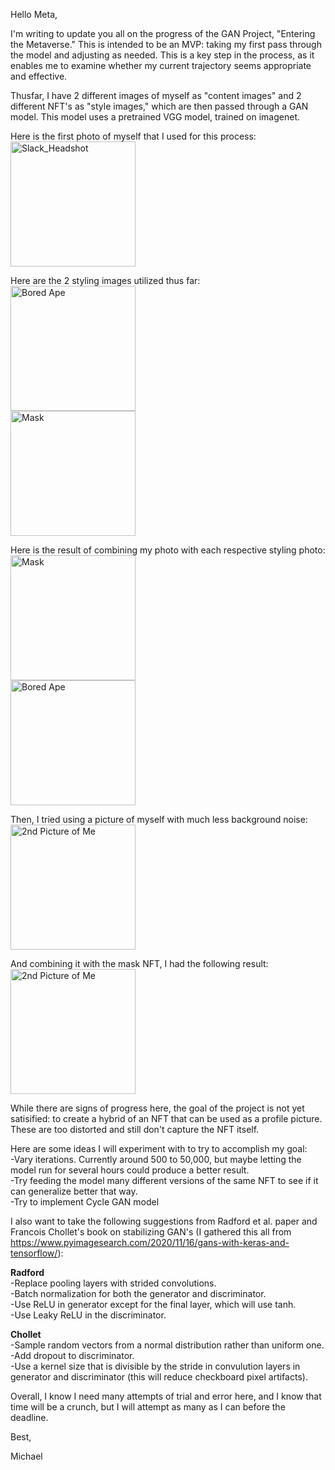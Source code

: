 Hello Meta,

I'm writing to update you all on the progress of the GAN Project, "Entering the Metaverse." This is intended to be an MVP: taking my first pass through the model and adjusting as needed. This is a key step in the process, as it enables me to examine whether my current trajectory seems appropriate and effective.

Thusfar, I have 2 different images of myself as "content images" and 2 different NFT's as "style images," which are then passed through a GAN model. This model uses a pretrained VGG model, trained on imagenet.

Here is the first photo of myself that I used for this process:   
<img src="https://user-images.githubusercontent.com/73137112/143954979-be16fb1d-86ab-4710-9f6f-e20ce0bed489.jpeg" alt="Slack_Headshot" width="200"/>

Here are the 2 styling images utilized thus far:   
<img src="https://user-images.githubusercontent.com/73137112/143955012-f9275ac7-4c0b-49ee-b05d-bb0f64386a04.jpg" alt="Bored Ape" width="200"/>   
<img src="https://user-images.githubusercontent.com/73137112/143955017-620fbcc9-9e83-4cae-b4ae-e2d5061f2c48.png" alt="Mask" width="200"/>

Here is the result of combining my photo with each respective styling photo:   
<img src="https://user-images.githubusercontent.com/73137112/143955245-157d339a-1a8c-4a3a-8467-13e72643f392.png" alt="Mask" width="200"/>   
<img src="https://user-images.githubusercontent.com/73137112/143955161-801f3734-cf5e-4fb4-994c-f6eed7a64c7b.png" alt="Bored Ape" width="200"/>     

Then, I tried using a picture of myself with much less background noise:    
<img src="https://user-images.githubusercontent.com/73137112/143956070-cc4952e7-2652-4b49-8ae8-7bd9cf4939fe.jpg" alt="2nd Picture of Me" width="200"/>  

And combining it with the mask NFT, I had the following result:   
<img src="https://user-images.githubusercontent.com/73137112/143956181-6cdf0f18-69db-4efb-afce-bff8150aef44.png" alt="2nd Picture of Me" width="200"/>    

While there are signs of progress here, the goal of the project is not yet satisified: to create a hybrid of an NFT that can be used as a profile picture. These are too distorted and still don't capture the NFT itself.

Here are some ideas I will experiment with to try to accomplish my goal:   
-Vary iterations. Currently around 500 to 50,000, but maybe letting the model run for several hours could produce a better result.  
-Try feeding the model many different versions of the same NFT to see if it can generalize better that way.   
-Try to implement Cycle GAN model

I also want to take the following suggestions from Radford et al. paper and Francois Chollet's book on stabilizing GAN's (I gathered this all from https://www.pyimagesearch.com/2020/11/16/gans-with-keras-and-tensorflow/):    

**Radford**  
-Replace pooling layers with strided convolutions.  
-Batch normalization for both the generator and discriminator.  
-Use ReLU in generator except for the final layer, which will use tanh.  
-Use Leaky ReLU in the discriminator.  

**Chollet**   
-Sample random vectors from a normal distribution rather than uniform one.  
-Add dropout to discriminator.  
-Use a kernel size that is divisible by the stride in convulution layers in generator and discriminator (this will reduce checkboard pixel artifacts).   

Overall, I know I need many attempts of trial and error here, and I know that time will be a crunch, but I will attempt as many as I can before the deadline.

Best,

Michael
